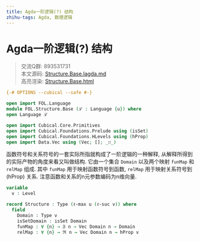 ```yaml
---
title: Agda一阶逻辑(?) 结构
zhihu-tags: Agda, 数理逻辑
---
```


# Agda一阶逻辑(?) 结构

> 交流Q群: 893531731  
> 本文源码: [Structure.Base.lagda.md](https://github.com/choukh/agda-flypitch/blob/main/src/FOL/Structure/Base.lagda.md)  
> 高亮渲染: [Structure.Base.html](https://choukh.github.io/agda-flypitch/FOL.Structure.Base.html)  

```agda
{-# OPTIONS --cubical --safe #-}

open import FOL.Language
module FOL.Structure.Base (ℒ : Language {u}) where
open Language ℒ

open import Cubical.Core.Primitives
open import Cubical.Foundations.Prelude using (isSet)
open import Cubical.Foundations.HLevels using (hProp)
open import Data.Vec using (Vec; []; _∷_)
```

函数符号和关系符号的一套实际所指就构成了一阶逻辑的一种解释, 从解释所得到的实际产物的角度来看又叫做结构. 它由一个集合 `Domain` 以及两个映射 `funMap` 和 `relMap` 组成. 其中 `funMap` 用于映射函数符号到函数, `relMap` 用于映射关系符号到 (hProp) 关系. 注意函数和关系的n元参数编码为n维向量.

```agda
variable
  v : Level

record Structure : Type (ℓ-max u (ℓ-suc v)) where
  field
    Domain : Type v
    isSetDomain : isSet Domain
    funMap : ∀ {n} → 𝔉 n → Vec Domain n → Domain
    relMap : ∀ {n} → ℜ n → Vec Domain n → hProp v
```
